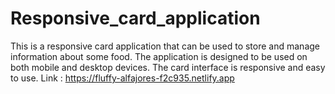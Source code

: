 # Responsive_card_application
This is a responsive card application that can be used to store and manage information about some food. The application is designed to be used on both mobile and desktop devices. The card interface is responsive and easy to use.
Link : https://fluffy-alfajores-f2c935.netlify.app
